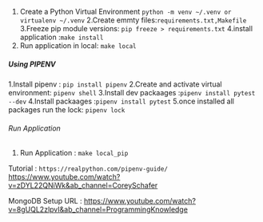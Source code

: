 1. Create a Python Virtual Environment
    `python -m venv ~/.venv or virtualenv ~/.venv`
2.Create emmty files:`requirements.txt,Makefile`
3.Freeze pip module versions: `pip freeze > requirements.txt`
4.install application :`make install`
5. Run application in local: `make local`

##### Using PIPENV #######

1.Install pipenv : `pip install pipenv`
2.Create and activate virtual environment: `pipenv shell`
3.Install dev packaages :`pipenv install pytest --dev`
4.Install packaages :`pipenv install pytest`
5.once installed all packages run the lock: `pipenv lock`

###### Run Application ######

1. Run Application : `make local_pip`

Tutorial : `https://realpython.com/pipenv-guide/`
https://www.youtube.com/watch?v=zDYL22QNiWk&ab_channel=CoreySchafer

MongoDB Setup URL : https://www.youtube.com/watch?v=8gUQL2zlpvI&ab_channel=ProgrammingKnowledge

